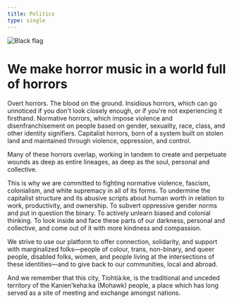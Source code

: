 ```yaml
---
title: Politics
type: single
---
```


<div class="flag"><img src="/img/flag.svg" alt="Black flag"/></div>

# We make horror music in a world full of horrors

Overt horrors. The blood on the ground.
Insidious horrors, which can go unnoticed if you don't look closely enough, or if you're not experiencing it firsthand.
Normative horrors, which impose violence and disenfranchisement on people based on gender, sexuality, race, class, and other identity signifiers.
Capitalist horrors, born of a system built on stolen land and maintained through violence, oppression, and control.

Many of these horrors overlap, working in tandem to create and perpetuate wounds as deep as entire lineages, as deep as the soul, personal and collective.

This is why we are committed to fighting normative violence, fascism, colonialism, and white supremacy in all of its forms. To undermine the capitalist structure and its abusive scripts about human worth in relation to work, productivity, and ownership. To subvert oppressive gender norms and put in question the binary. To actively unlearn biased and colonial thinking. To look inside and face these parts of our darkness, personal and collective, and come out of it with more kindness and compassion.

We strive to use our platform to offer connection, solidarity, and support with marginalized folks—people of colour, trans, non-binary, and queer people, disabled folks, women, and people living at the intersections of these identities—and to give back to our communities, local and abroad.

And we remember that this city, Tiohtià:ke, is the traditional and unceded territory of the Kanien'keha:ka (Mohawk) people, a place which has long served as a site of meeting and exchange amongst nations.

<div class="separator"><img src="/img/separator-red.svg" alt="" /></div>

